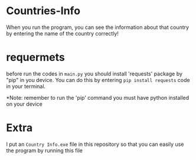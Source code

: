 # Countries-Info
When you run the program, you can see the information about that country by entering the name of the country correctly!

# requermets
before run the codes in `main.py` you should install 'requests' package by "pip" in you device.
You can do this by entering `pip install requests` code in your terminal.

*Note: remember to run the 'pip' command you must have python installed on your device

# Extra
I put an `Country Info.exe` ​​file in this repository so that you can easily use the program by running this file
